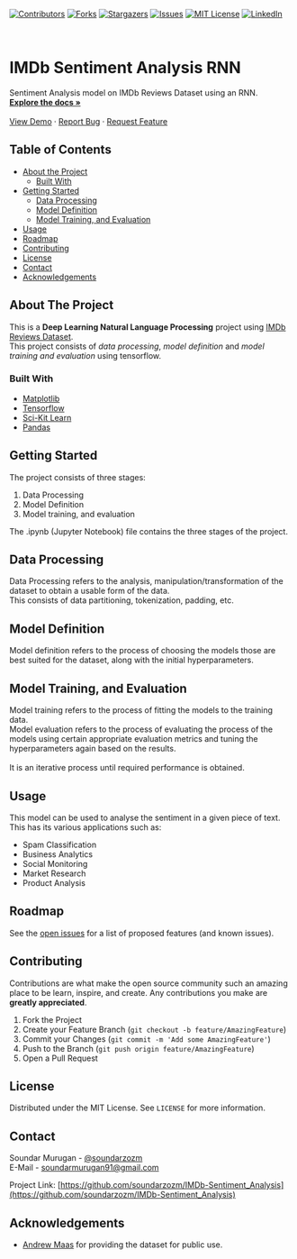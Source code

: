 <!--
*** Thanks for checking out this README Template. If you have a suggestion that would
*** make this better, please fork the repo and create a pull request or simply open
*** an issue with the tag "enhancement".
*** Thanks again! Now go create something AMAZING! :D
***
***
***
*** To avoid retyping too much info. Do a search and replace for the following:
*** github_username, repo, twitter_handle, email
-->





<!-- PROJECT SHIELDS -->
<!--
*** I'm using markdown "reference style" links for readability.
*** Reference links are enclosed in brackets [ ] instead of parentheses ( ).
*** See the bottom of this document for the declaration of the reference variables
*** for contributors-url, forks-url, etc. This is an optional, concise syntax you may use.
*** https://www.markdownguide.org/basic-syntax/#reference-style-links
-->
[![Contributors][contributors-shield]][contributors-url]
[![Forks][forks-shield]][forks-url]
[![Stargazers][stars-shield]][stars-url]
[![Issues][issues-shield]][issues-url]
[![MIT License][license-shield]][license-url]
[![LinkedIn][linkedin-shield]][linkedin-url]



<!-- PROJECT LOGO -->
<br />
<p align="left">

  <h1 align="left">IMDb Sentiment Analysis RNN</h1>

  <p align="left">
    Sentiment Analysis model on IMDb Reviews Dataset using an RNN.
    <br />
    <a href="https://github.com/soundarzozm/IMDb-Sentiment_Analysis"><strong>Explore the docs »</strong></a>
    <br />
    <br />
    <a href="https://github.com/soundarzozm/IMDb-Sentiment_Analysis">View Demo</a>
    ·
    <a href="https://github.com/soundarzozm/IMDb-Sentiment_Analysis/issues">Report Bug</a>
    ·
    <a href="https://github.com/soundarzozm/IMDb-Sentiment_Analysis/issues">Request Feature</a>
  </p>
</p>



<!-- TABLE OF CONTENTS -->
## Table of Contents

* [About the Project](#about-the-project)
  * [Built With](#built-with)
* [Getting Started](#getting-started)
  * [Data Processing](#process)
  * [Model Definition](#def)
  * [Model Training, and Evaluation](#train)
* [Usage](#usage)
* [Roadmap](#roadmap)
* [Contributing](#contributing)
* [License](#license)
* [Contact](#contact)
* [Acknowledgements](#acknowledgements)



<!-- ABOUT THE PROJECT -->
## About The Project
This is a **Deep Learning Natural Language Processing** project using [IMDb Reviews Dataset](https://www.dropbox.com/s/bjk9tydkqrza8p8/IMDb_Reviews.csv?dl=1).<br>
This project consists of *data processing*, *model definition* and *model training and evaluation* using tensorflow. 


### Built With

* [Matplotlib](https://matplotlib.org/)
* [Tensorflow](https://www.tensorflow.org/)
* [Sci-Kit Learn](https://scikit-learn.org/)
* [Pandas](https://pandas.pydata.org/)



<!-- GETTING STARTED -->
## Getting Started

The project consists of three stages:
1. Data Processing
2. Model Definition
3. Model training, and evaluation

The .ipynb (Jupyter Notebook) file contains the three stages of the project.

## Data Processing

Data Processing refers to the analysis, manipulation/transformation of the dataset to obtain a usable form of the data.<br>
This consists of data partitioning, tokenization, padding, etc.

## Model Definition
 
Model definition refers to the process of choosing the models those are best suited for the dataset, along with the initial hyperparameters.

## Model Training, and Evaluation
 
Model training refers to the process of fitting the models to the training data.<br>
Model evaluation refers to the process of evaluating the process of the models using certain appropriate evaluation metrics and tuning the hyperparameters again based on the results.<br>
<br>
It is an iterative process until required performance is obtained. 



<!-- USAGE EXAMPLES -->
## Usage

This model can be used to analyse the sentiment in a given piece of text. This has its various applications such as:<br>
* Spam Classification
* Business Analytics
* Social Monitoring
* Market Research
* Product Analysis


<!-- ROADMAP -->
## Roadmap

See the [open issues](https://github.com/soundarzozm/IMDb-Sentiment_Analysis/issues) for a list of proposed features (and known issues).



<!-- CONTRIBUTING -->
## Contributing

Contributions are what make the open source community such an amazing place to be learn, inspire, and create. Any contributions you make are **greatly appreciated**.

1. Fork the Project
2. Create your Feature Branch (`git checkout -b feature/AmazingFeature`)
3. Commit your Changes (`git commit -m 'Add some AmazingFeature'`)
4. Push to the Branch (`git push origin feature/AmazingFeature`)
5. Open a Pull Request



<!-- LICENSE -->
## License

Distributed under the MIT License. See `LICENSE` for more information.



<!-- CONTACT -->
## Contact

Soundar Murugan - [@soundarzozm](https://twitter.com/soundarzozm)<br>
E-Mail - [soundarmurugan91@gmail.com](soundarmurugan91@gmail.com)

Project Link: [https://github.com/soundarzozm/IMDb-Sentiment_Analysis](https://github.com/soundarzozm/IMDb-Sentiment_Analysis)



<!-- ACKNOWLEDGEMENTS -->
## Acknowledgements

* [Andrew Maas](http://ai.stanford.edu/~amaas/) for providing the dataset for public use.





<!-- MARKDOWN LINKS & IMAGES -->
<!-- https://www.markdownguide.org/basic-syntax/#reference-style-links -->
[contributors-shield]: https://img.shields.io/github/contributors/soundarzozm/IMDb-Sentiment_Analysis.svg?style=flat-square
[contributors-url]: https://github.com/soundarzozm/IMDb-Sentiment_Analysis/graphs/contributors
[forks-shield]: https://img.shields.io/github/forks/soundarzozm/IMDb-Sentiment_Analysis.svg?style=flat-square
[forks-url]: https://github.com/soundarzozm/IMDb-Sentiment_Analysis/network/members
[stars-shield]: https://img.shields.io/github/stars/soundarzozm/IMDb-Sentiment_Analysis.svg?style=flat-square
[stars-url]: https://github.com/soundarzozm/IMDb-Sentiment_Analysis/stargazers
[issues-shield]: https://img.shields.io/github/issues/soundarzozm/IMDb-Sentiment_Analysis.svg?style=flat-square
[issues-url]: https://github.com/soundarzozm/IMDb-Sentiment_Analysis/issues
[license-shield]: https://img.shields.io/github/license/soundarzozm/IMDb-Sentiment_Analysis.svg?style=flat-square
[license-url]: https://github.com/soundarzozm/IMDb-Sentiment_Analysis/blob/master/LICENSE.txt
[linkedin-shield]: https://img.shields.io/badge/-LinkedIn-black.svg?style=flat-square&logo=linkedin&colorB=555
[linkedin-url]: https://linkedin.com/in/soundar-murugan
